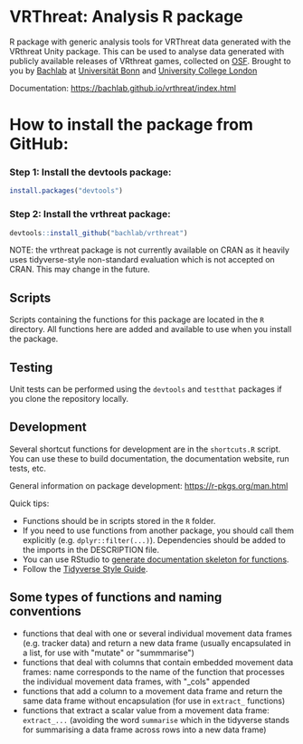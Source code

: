 # VRThreat: Analysis R package

R package with generic analysis tools for VRThreat data generated with the VRthreat Unity package. This can be used to analyse data generated with publicly available releases of VRthreat games, collected on [OSF](https://osf.io/2b3k7/). Brought to you by [Bachlab](http://bachlab.org) at [Universität Bonn](https://www.uni-bonn.de/en) and [University College London](https://www.ucl.ac.uk)

Documentation: https://bachlab.github.io/vrthreat/index.html

# How to install the package from GitHub:

### Step 1: Install the devtools package:

```r
install.packages("devtools")
```

### Step 2: Install the vrthreat package:

```r
devtools::install_github("bachlab/vrthreat")
```

NOTE: the vrthreat package is not currently available on CRAN as it heavily uses tidyverse-style non-standard evaluation
which is not accepted on CRAN. This may change in the future.

## Scripts

Scripts containing the functions for this package are located in the `R` directory. All functions here are added and available to use when you install the package.

## Testing

Unit tests can be performed using the `devtools` and `testthat` packages if you clone the repository locally.

## Development

Several shortcut functions for development are in the `shortcuts.R` script. You can use these to build documentation, the documentation website, run tests, etc.

General information on package development: https://r-pkgs.org/man.html

Quick tips:

* Functions should be in scripts stored in the `R` folder.
* If you need to use functions from another package, you should call them explicitly (e.g. `dplyr::filter(...)`). Dependencies should be added to the imports in the DESCRIPTION file.
* You can use RStudio to [generate documentation skeleton for functions](https://stackoverflow.com/a/30675146/5024009).
* Follow the [Tidyverse Style Guide](https://style.tidyverse.org/).

## Some types of functions and naming conventions

* functions that deal with one or several individual movement data frames (e.g. tracker data) and return a new data frame (usually encapsulated in a list, for use with "mutate" or "summmarise")
* functions that deal with columns that contain embedded movement data frames: name corresponds to the name of the function that processes the individual movement data frames, with "_cols" appended
* functions that add a column to a movement data frame and return the same data frame without encapsulation (for use in `extract_` functions)
* functions that extract a scalar value from a movement data frame: `extract_...` (avoiding the word `summarise` which in the tidyverse stands for summarising a data frame across rows into a new data frame)
